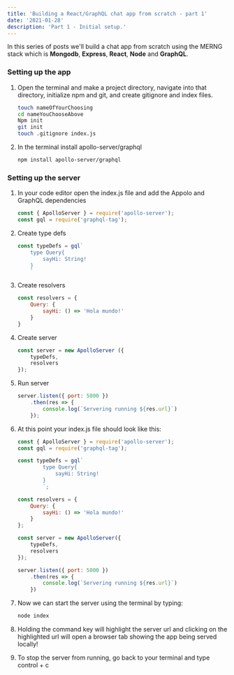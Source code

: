 ```yaml
---
title: 'Building a React/GraphQL chat app from scratch - part 1'
date: '2021-01-28'
description: 'Part 1 - Initial setup.'
---
```


In this series of posts we'll build a chat app from scratch using the MERNG stack which is **Mongodb**, **Express**, **React**, **Node** and **GraphQL**.

### Setting up the app

1. Open the terminal and make a project directory, navigate into that directory, initialize npm and git, and create gitignore and index files.
    ```bash
    touch nameOfYourChoosing
    cd nameYouChooseAbove
    Npm init
    git init
    touch .gitignore index.js
    ```
2. In the terminal install apollo-server/graphql

    ```bash
    npm install apollo-server/graphql
    ```

### Setting up the server

1. In your code editor open the index.js file and add the Appolo and GraphQL dependencies

    ```javascript
    const { ApolloServer } = require('apollo-server');
    const gql = require('graphql-tag');
    ```
2. Create type defs

    ```javascript
    const typeDefs = gql`
        type Query{
            sayHi: String!
        }
        `
    ```

3. Create resolvers

    ```javascript
    const resolvers = {
        Query: {
            sayHi: () => 'Hola mundo!'
        }
    }
    ```
4. Create server 

    ```javascript
    const server = new ApolloServer ({
        typeDefs,
        resolvers
    });
    ```
5. Run server 

    ```javascript
    server.listen({ port: 5000 })
        .then(res => {
            console.log(`Servering running ${res.url}`)
        });
    ```

6. At this point your index.js file should look like this:

    ```javascript
    const { ApolloServer } = require('apollo-server');
    const gql = require('graphql-tag');

    const typeDefs = gql`
            type Query{
                sayHi: String!
            }
            `;

    const resolvers = {
        Query: {
            sayHi: () => 'Hola mundo!'
        }
    };

    const server = new ApolloServer({
        typeDefs,
        resolvers
    });

    server.listen({ port: 5000 })
        .then(res => {
            console.log(`Servering running ${res.url}`)
        })
    ```
7. Now we can start the server using the terminal by typing:

    ```bash
    node index
    ```
8. Holding the command key will highlight the server url and clicking on the highlighted url will open a browser tab showing the app being served locally!

9. To stop the server from running, go back to your terminal and type control + c